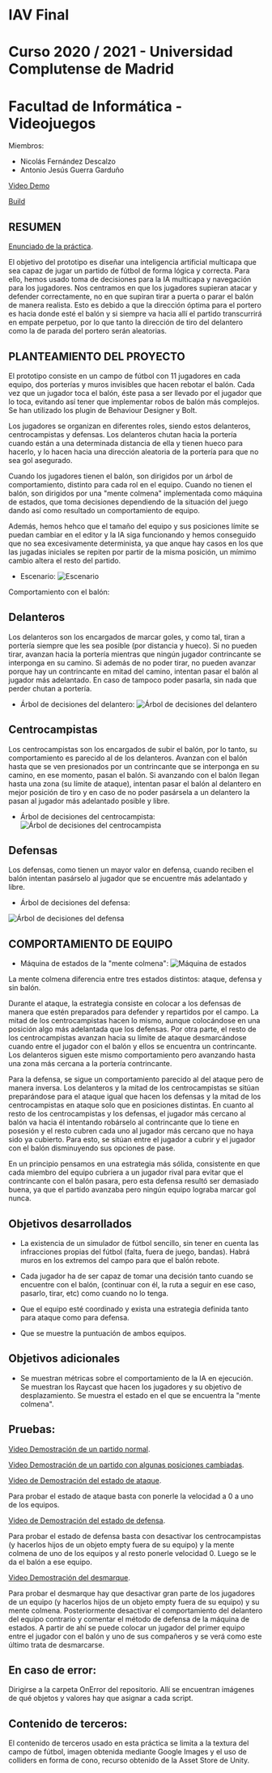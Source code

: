 # IAV Final
# Curso 2020 / 2021 - Universidad Complutense de Madrid
# Facultad de Informática - Videojuegos

 Miembros:
  * Nicolás Fernández Descalzo
  * Antonio Jesús Guerra Garduño

<a href="https://drive.google.com/file/d/17gqN8tPGfN0on9QVpElQzNy5oUaQNwXt/view?usp=sharing" target="_blank">Video Demo</a>

<a href="https://drive.google.com/file/d/1YKqnutRc1wBcxDkYBs2rtP7hmkmZ8RJn/view?usp=sharing" target="_blank">Build</a>

RESUMEN
----------
<a href="https://drive.google.com/file/d/1Gd6IE9nrVOpr-S7TkUCJnWHrVI3rEztR/view?usp=sharing" target="_blank">Enunciado de la práctica</a>.

El objetivo del prototipo es diseñar una inteligencia artificial multicapa que sea capaz de jugar
un partido de fútbol de forma lógica y correcta. Para ello, hemos usado toma de decisiones para la
IA multicapa y navegación para los jugadores. Nos centramos en que los jugadores supieran
atacar y defender correctamente, no en que supiran tirar a puerta o parar el balón de manera realista.
Esto es debido a que la dirección óptima para el portero es hacia donde esté el balón y si
siempre va hacia allí el partido transcurrirá en empate perpetuo, por lo que tanto la dirección de
tiro del delantero como la de parada del portero serán aleatorias.

PLANTEAMIENTO DEL PROYECTO
-----------------------------
El prototipo consiste en un campo de fútbol con 11 jugadores en
cada equipo, dos porterías y muros invisibles que hacen rebotar el balón. Cada vez que un
jugador toca el balón, éste pasa a ser llevado por el jugador que lo toca, evitando así
tener que implementar robos de balón más complejos. Se han utilizado los plugin de Behaviour
Designer y Bolt.

Los jugadores se organizan en diferentes roles, siendo estos delanteros, centrocampistas y defensas.
Los delanteros chutan hacia la portería cuando están a una determinada distancia de ella y tienen hueco
para hacerlo, y lo hacen hacia una dirección aleatoria de la portería para que no sea gol asegurado.

Cuando los jugadores tienen el balón, son dirigidos por un árbol de comportamiento, distinto para cada
rol en el equipo. Cuando no tienen el balón, son dirigidos por una "mente colmena" implementada como máquina de estados, que
toma decisiones dependiendo de la situación del juego dando así como resultado un comportamiento de equipo.

Además, hemos hehco que el tamaño del equipo y sus posiciones límite se puedan cambiar en el editor y la IA siga funcionando y
hemos conseguido que no sea excesivamente determinista, ya que anque hay casos en los que las jugadas iniciales se repiten
por partir de la misma posición, un mímimo cambio altera el resto del partido.

* Escenario: 
![Escenario](Doc/Escenario.PNG?raw=true)

Comportamiento con el balón:

Delanteros
------------
Los delanteros son los encargados de marcar goles, y como tal, tiran a portería siempre que les sea posible (por distancia y hueco).
Si no pueden tirar, avanzan hacia la portería mientras que ningún jugador contrincante se interponga en su camino.
Si además de no poder tirar, no pueden avanzar porque hay un contrincante en mitad del camino, intentan pasar el balón al
jugador más adelantado. En caso de tampoco poder pasarla, sin nada que perder chutan a portería.

* Árbol de decisiones del delantero: 
![Árbol de decisiones del delantero](Doc/Delantero.PNG?raw=true)

Centrocampistas
----------------
Los centrocampistas son los encargados de subir el balón, por lo tanto, su comportamiento es parecido al de los delanteros.
Avanzan con el balón hasta que se ven presionados por un contrincante que se interponga en su camino, en ese momento,
pasan el balón. Si avanzando con el balón llegan hasta una zona (su límite de ataque), intentan pasar el balón al delantero
en mejor posición de tiro y en caso de no poder pasársela a un delantero la pasan al jugador más adelantado posible y libre.

* Árbol de decisiones del centrocampista: 
![Árbol de decisiones del centrocampista](Doc/Centro.PNG?raw=true)

Defensas
------------
Los defensas, como tienen un mayor valor en defensa, cuando reciben el balón intentan pasárselo al jugador que se encuentre
más adelantado y libre.

* Árbol de decisiones del defensa:

![Árbol de decisiones del defensa](Doc/Defensa.PNG?raw=true)

COMPORTAMIENTO DE EQUIPO
----------------------------
* Máquina de estados de la "mente colmena": 
![Máquina de estados](Doc/MenteColmena.PNG?raw=true)

La mente colmena diferencia entre tres estados distintos: ataque, defensa y sin balón.

Durante el ataque, la estrategia consiste en colocar a los defensas de manera que estén preparados para defender y repartidos
por el campo. La mitad de los centrocampistas hacen lo mismo, aunque colocándose en una posición algo más adelantada que los defensas.
Por otra parte, el resto de los centrocampistas avanzan hacia su límite de ataque desmarcándose cuando entre el jugador con el balón
y ellos se encuentra un contrincante. Los delanteros siguen este mismo comportamiento pero avanzando hasta una zona más cercana a
la portería contrincante.

Para la defensa, se sigue un comportamiento parecido al del ataque pero de manera inversa. Los delanteros y la mitad de los
centrocampistas se sitúan preparándose para el ataque igual que hacen los defensas y la mitad de los centrocampistas en ataque solo que
en posiciones distintas. En cuanto al resto de los centrocampistas y los defensas, el jugador más cercano al balón va hacia él intentando
robárselo al contrincante que lo tiene en posesión y el resto cubren cada uno al jugador más cercano que no haya sido ya cubierto.
Para esto, se sitúan entre el jugador a cubrir y el jugador con el balón disminuyendo sus opciones de pase.

En un principio pensamos en una estrategia más sólida, consistente en que cada miembro del equipo cubriera a un jugador rival para evitar que 
el contrincante con el balón pasara, pero esta defensa resultó ser demasiado buena, ya que el partido avanzaba pero ningún equipo lograba marcar
gol nunca.

Objetivos desarrollados
-----------------------------------------------------
* La existencia de un simulador de fútbol sencillo, sin tener en cuenta las infracciones
	propias del fútbol (falta, fuera de juego, bandas). Habrá muros en los extremos del campo
	para que el balón rebote.

* Cada jugador ha de ser capaz de tomar una decisión tanto cuando se encuentre con el
	balón, (continuar con él, la ruta a seguir en ese caso, pasarlo, tirar, etc) como cuando no
	lo tenga.
	
* Que el equipo esté coordinado y exista una estrategia definida tanto para ataque como
	para defensa.

* Que se muestre la puntuación de ambos equipos.

Objetivos adicionales
--------------------------
* Se muestran métricas sobre el comportamiento de la IA en ejecución.
	Se muestran los Raycast que hacen los jugadores y su objetivo de desplazamiento.
	Se muestra el estado en el que se encuentra la "mente colmena".

Pruebas:
---------

<a href="https://drive.google.com/file/d/1oiTF_l14ac8wuzv93agGZgy0WKW4Ba3j/view?usp=sharing" target="_blank">Video Demostración de un partido normal</a>.

<a href="https://drive.google.com/file/d/1Q-BoiNxMI_vyfJaUR3EQ4r7FQ6x4314W/view?usp=sharing" target="_blank">Video Demostración de un partido con algunas posiciones cambiadas</a>.

<a href="https://drive.google.com/file/d/1eMcdngAXUay9nGucBqrNud3gpW-DyoSU/view?usp=sharing" target="_blank">Video de Demostración del estado de ataque</a>.

Para probar el estado de ataque basta con ponerle la velocidad a 0 a uno de los equipos.

<a href="https://drive.google.com/file/d/1xPyljiYnc95vdLB_nZjStLybQi-WDjTr/view?usp=sharing" target="_blank">Video de Demostración del estado de defensa</a>.

Para probar el estado de defensa basta con desactivar los centrocampistas (y hacerlos hijos de un objeto empty fuera de su equipo) y la mente colmena de uno de los equipos y al resto ponerle velocidad 0. Luego se le da el balón a ese equipo.

<a href="https://drive.google.com/file/d/1SEoqC9dBmbyB6MdUaajQiUH7dEM3nk5R/view?usp=sharing" target="_blank">Video Demostración del desmarque</a>.

Para probar el desmarque hay que desactivar gran parte de los jugadores de un equipo (y hacerlos hijos de un objeto empty fuera de su equipo) y su mente colmena. Posteriormente desactivar el comportamiento del delantero del equipo contrario y comentar el método de defensa de la máquina de estados. A partir de ahí se puede colocar un jugador del primer equipo entre el jugador con el balón y uno de sus compañeros y se verá como este último trata de desmarcarse.


En caso de error:
-----------------
Dirigirse a la carpeta OnError del repositorio. Allí se encuentran imágenes de qué objetos y valores hay que asignar a cada script.


Contenido de terceros:
----------------------
El contenido de terceros usado en esta práctica se limita a la textura del campo de fútbol, imagen obtenida mediante Google Images y el uso de colliders en forma de cono, recurso obtenido de la Asset Store de Unity.
